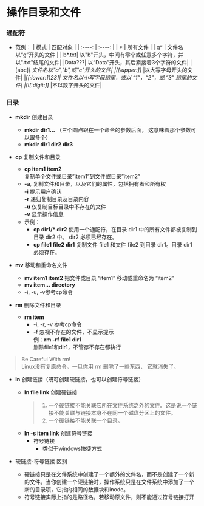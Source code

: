 # 操作目录和文件


### 通配符
- 范例：
    |  模式   | 匹配对象  |
    |  :----:  | :----: |
    | *  | 所有文件 |
    | g*  | 文件名以“g”开头的文件 |
    | b*.txt|	以"b"开头，中间有零个或任意多个字符，并以".txt"结尾的文件|
    |Data???|	以“Data”开头，其后紧接着3个字符的文件|
    |[abc]*|	文件名以"a","b",或"c"开头的文件|
    |[[:upper:]]*	|以大写字母开头的文件|
    |*[[:lower:]123]|	文件名以小写字母结尾，或以 “1”，“2”，或 “3” 结尾的文件|
    |[![:digit:]]*	|不以数字开头的文件|

### 目录
- **mkdir** 创建目录  
    - **mkdir dir1...** （三个圆点跟在一个命令的参数后面， 这意味着那个参数可以跟多个）
    - **mkdir dir1 dir2 dir3**  
        
- **cp** 复制文件和目录  
    - **cp item1 item2**  
        复制单个文件或目录”item1”到文件或目录”item2”
    - **-a**, 复制文件和目录，以及它们的属性，包括拥有者和所有权  
    **-i** 提示用户确认  
    **-r** 递归复制目录及目录内容  
    **-u** 仅复制目标目录中不存在的文件  
    **-v** 显示操作信息
    - 示例：  
        - **cp dir1/\* dir2**	使用一个通配符，在目录 dir1 中的所有文件都被复制到目录 dir2 中。 dir2 必须已经存在。  
        - **cp file1 file2 dir1**	复制文件 file1 和文件 file2 到目录 dir1。目录 dir1 必须存在。
- **mv**    移动和重命名文件
    - **mv item1 item2**
    把文件或目录 “item1” 移动或重命名为 “item2”  
    - **mv item... directory**
    - -i, -u, -v参考cp命令

- **rm** 删除文件和目录
    - **rm item**
        - -i, -r, -v 参考cp命令
        - -f 忽视不存在的文件，不显示提示  
            例：**rm -rf file1 dir1**  
              删除file1和dir1，不管存不存在都执行

> Be Careful With rm!  
Linux没有复原命令。一旦你用 rm 删除了一些东西， 它就消失了。

- **ln**    创建链接（既可创建硬链接，也可以创建符号链接）
    - **ln file link**  创建硬链接  
        > 1. 一个硬链接不能关联它所在文件系统之外的文件。这是说一个链接不能关联与链接本身不在同一个磁盘分区上的文件。  
        > 2. 一个硬链接不能关联一个目录。   
    - **ln -s item link** 创建符号链接
        - 符号链接
            - 类似于windows快捷方式  
    
- 硬链接-符号链接 区别
    - 硬链接只是在文件系统中创建了一个额外的文件名，而不是创建了一个新的文件。当你创建一个硬链接时，操作系统只是在文件系统中添加了一个新的目录项，它指向相同的数据块和inode。
    - 符号链接实际上指的是路径名，若移动原文件，则不能通过符号链接打开
![链接区别](data:image/png;base64,iVBORw0KGgoAAAANSUhEUgAAAt0AAAG3CAYAAABosOlTAAAgAElEQVR4nOzdd3gVxf748ffsnpac9ApJkBJ67yKIIoICCjYEUZSLBUXFAldRr0oRROEqX8sFGxb0J15F5CJcUeSKAgrSayihp1fSc8ru)